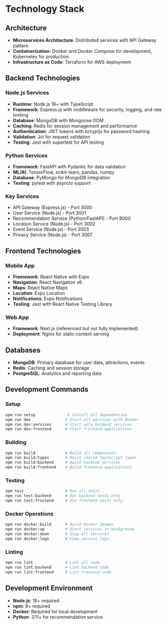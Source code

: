 # Technology Stack

## Architecture
- **Microservices Architecture**: Distributed services with API Gateway pattern
- **Containerization**: Docker and Docker Compose for development, Kubernetes for production
- **Infrastructure as Code**: Terraform for AWS deployment

## Backend Technologies

### Node.js Services
- **Runtime**: Node.js 18+ with TypeScript
- **Framework**: Express.js with middleware for security, logging, and rate limiting
- **Database**: MongoDB with Mongoose ODM
- **Caching**: Redis for session management and performance
- **Authentication**: JWT tokens with bcryptjs for password hashing
- **Validation**: Joi for request validation
- **Testing**: Jest with supertest for API testing

### Python Services
- **Framework**: FastAPI with Pydantic for data validation
- **ML/AI**: TensorFlow, scikit-learn, pandas, numpy
- **Database**: PyMongo for MongoDB integration
- **Testing**: pytest with asyncio support

### Key Services
- API Gateway (Express.js) - Port 3000
- User Service (Node.js) - Port 3001
- Recommendation Service (Python/FastAPI) - Port 8000
- Location Service (Node.js) - Port 3002
- Event Service (Node.js) - Port 3003
- Privacy Service (Node.js) - Port 3007

## Frontend Technologies

### Mobile App
- **Framework**: React Native with Expo
- **Navigation**: React Navigation v6
- **Maps**: React Native Maps
- **Location**: Expo Location
- **Notifications**: Expo Notifications
- **Testing**: Jest with React Native Testing Library

### Web App
- **Framework**: Next.js (referenced but not fully implemented)
- **Deployment**: Nginx for static content serving

## Databases
- **MongoDB**: Primary database for user data, attractions, events
- **Redis**: Caching and session storage
- **PostgreSQL**: Analytics and reporting data

## Development Commands

### Setup
```bash
npm run setup              # Install all dependencies
npm run dev               # Start all services with Docker
npm run dev:services      # Start only backend services
npm run dev:frontend      # Start frontend applications
```

### Building
```bash
npm run build             # Build all components
npm run build:types       # Build shared TypeScript types
npm run build:backend     # Build backend services
npm run build:frontend    # Build frontend applications
```

### Testing
```bash
npm test                  # Run all tests
npm run test:backend      # Run backend tests only
npm run test:frontend     # Run frontend tests only
```

### Docker Operations
```bash
npm run docker:build      # Build Docker images
npm run docker:up         # Start services in background
npm run docker:down       # Stop all services
npm run docker:logs       # View service logs
```

### Linting
```bash
npm run lint              # Lint all code
npm run lint:backend      # Lint backend code
npm run lint:frontend     # Lint frontend code
```

## Development Environment
- **Node.js**: 18+ required
- **npm**: 9+ required
- **Docker**: Required for local development
- **Python**: 3.11+ for recommendation service
